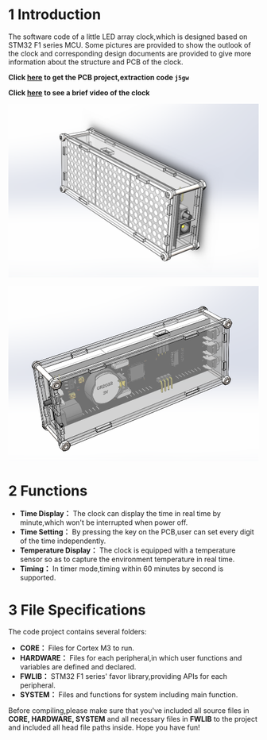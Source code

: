 # 1 Introduction
The software code of a little LED array clock,which is designed based on STM32 F1 series MCU. Some pictures are provided to show the outlook of the clock and corresponding design documents are provided to give more information about the structure and PCB of the clock. 

**Click [here](https://pan.baidu.com/s/1aZvg27yC6-ILFsCilPI19w) to get the PCB project,extraction code `j5gw`**

**Click [here](https://www.bilibili.com/video/BV1YA411E7dm) to see a brief video of the clock**

![img1](https://github.com/MiskaMoska/LEDArrayClock/blob/main/img1.png)

![img2](https://github.com/MiskaMoska/LEDArrayClock/blob/main/img2.png)

# 2 Functions
- **Time Display：**	The clock can display the time in real time by minute,which won't be interrupted when power off.
- **Time Setting：**  By pressing the key on the PCB,user can set every digit of the time independently.
- **Temperature Display：** The clock is equipped with a temperature sensor so as to capture the environment temperature in real time.
- **Timing：** In timer mode,timing within 60 minutes by second is supported.
# 3 File Specifications
The code project contains several folders:
- **CORE：** Files for Cortex M3 to run.
- **HARDWARE：** Files for each peripheral,in which user functions and variables are defined and declared.
- **FWLIB：** STM32 F1 series' favor library,providing APIs for each peripheral.
- **SYSTEM：** Files and functions for system including main function.

Before compiling,please make sure  that you've included all source files in **CORE, HARDWARE, SYSTEM** and all necessary files in **FWLIB** to the project and included all head file paths inside.
Hope you have fun!
